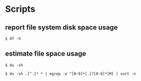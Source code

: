 Scripts
=======

## report file system disk space usage
```shell
$ df -h 
```

## estimate file space usage
```shell
$ du -sh 
```

```shell
$ du -sh .[^.]* * | egrep -e ^[0-9]*[.]?[0-9]*[M] | sort -n  
```
